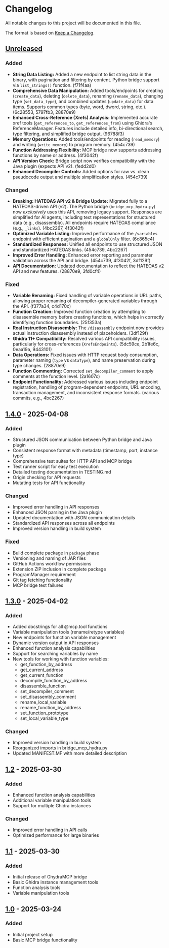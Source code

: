 # Changelog

All notable changes to this project will be documented in this file.

The format is based on [Keep a Changelog](https://keepachangelog.com/en/1.1.0/).

## [Unreleased]

### Added
- **String Data Listing:** Added a new endpoint to list string data in the binary, with pagination and filtering by content. Python bridge support via `list_strings()` function. (f71f4aa)
- **Comprehensive Data Manipulation:** Added tools/endpoints for creating (`create_data`), deleting (`delete_data`), renaming (`rename_data`), changing type (`set_data_type`), and combined updates (`update_data`) for data items. Supports common types (byte, word, dword, string, etc.). (6c28553, 5797fb3, 28870e9)
- **Enhanced Cross-Reference (Xrefs) Analysis:** Implemented accurate xref tools (`get_references_to`, `get_references_from`) using Ghidra's ReferenceManager. Features include detailed info, bi-directional search, type filtering, and simplified bridge output. (96788f3)
- **Memory Operations:** Added tools/endpoints for reading (`read_memory`) and writing (`write_memory`) to program memory. (454c739)
- **Function Addressing Flexibility:** MCP bridge now supports addressing functions by name or address. (4f3042f)
- **API Version Check:** Bridge script now verifies compatibility with the Java plugin (expects API v2). (fedd2d0)
- **Enhanced Decompiler Controls:** Added options for raw vs. clean pseudocode output and multiple simplification styles. (454c739)

### Changed
- **Breaking: HATEOAS API v2 & Bridge Update:** Migrated fully to a HATEOAS-driven API (v2). The Python bridge (`bridge_mcp_hydra.py`) now *exclusively* uses this API, removing legacy support. Responses are simplified for AI agents, including text representations for structured data (e.g., disassembly). All endpoints require HATEOAS compliance (e.g., `_links`). (4bc2267, 4f3042f)
- **Optimized Variable Listing:** Improved performance of the `/variables` endpoint with efficient pagination and a `globalOnly` filter. (6c865c4)
- **Standardized Responses:** Unified all endpoints to use structured JSON and standardized HATEOAS links. (454c739, 4bc2267)
- **Improved Error Handling:** Enhanced error reporting and parameter validation across the API and bridge. (454c739, 4f3042f, 3df129f)
- **API Documentation:** Updated documentation to reflect the HATEOAS v2 API and new features. (28870e9, 3fd0cf4)

### Fixed
- **Variable Renaming:** Fixed handling of variable operations in URL paths, allowing proper renaming of decompiler-generated variables through the API. (f377a34, c4d170c)
- **Function Creation:** Improved function creation by attempting to disassemble memory before creating functions, which helps in correctly identifying function boundaries. (25f353a)
- **Real Instruction Disassembly:** The `/disassembly` endpoint now provides actual instruction disassembly instead of placeholders. (3df129f)
- **Ghidra 11+ Compatibility:** Resolved various API compatibility issues, particularly for cross-references (`XrefsEndpoints`). (5dc59ce, 2b1fe6c, 0eaa19a, 9443101)
- **Data Operations:** Fixed issues with HTTP request body consumption, parameter naming (`type` vs `dataType`), and name preservation during type changes. (28870e9)
- **Function Commenting:** Corrected `set_decompiler_comment` to apply comments at the function level. (2a1607c)
- **Endpoint Functionality:** Addressed various issues including endpoint registration, handling of program-dependent endpoints, URL encoding, transaction management, and inconsistent response formats. (various commits, e.g., 4bc2267)

## [1.4.0] - 2025-04-08

### Added
- Structured JSON communication between Python bridge and Java plugin
- Consistent response format with metadata (timestamp, port, instance type)
- Comprehensive test suites for HTTP API and MCP bridge
- Test runner script for easy test execution
- Detailed testing documentation in TESTING.md
- Origin checking for API requests
- Mutating tests for API functionality

### Changed
- Improved error handling in API responses
- Enhanced JSON parsing in the Java plugin
- Updated documentation with JSON communication details
- Standardized API responses across all endpoints
- Improved version handling in build system

### Fixed
- Build complete package in `package` phase
- Versioning and naming of JAR files
- GitHub Actions workflow permissions
- Extension ZIP inclusion in complete package
- ProgramManager requirement
- Git tag fetching functionality
- MCP bridge test failures

## [1.3.0] - 2025-04-02

### Added
- Added docstrings for all @mcp.tool functions
- Variable manipulation tools (rename/retype variables)
- New endpoints for function variable management
- Dynamic version output in API responses
- Enhanced function analysis capabilities
- Support for searching variables by name
- New tools for working with function variables:
  - get_function_by_address
  - get_current_address
  - get_current_function
  - decompile_function_by_address
  - disassemble_function
  - set_decompiler_comment
  - set_disassembly_comment
  - rename_local_variable
  - rename_function_by_address
  - set_function_prototype
  - set_local_variable_type

### Changed
- Improved version handling in build system
- Reorganized imports in bridge_mcp_hydra.py
- Updated MANIFEST.MF with more detailed description

## [1.2] - 2025-03-30

### Added
- Enhanced function analysis capabilities
- Additional variable manipulation tools
- Support for multiple Ghidra instances

### Changed
- Improved error handling in API calls
- Optimized performance for large binaries

## [1.1] - 2025-03-30

### Added
- Initial release of GhydraMCP bridge
- Basic Ghidra instance management tools
- Function analysis tools 
- Variable manipulation tools

## [1.0] - 2025-03-24

### Added
- Initial project setup
- Basic MCP bridge functionality

[unreleased]: https://github.com/teal-bauer/GhydraMCP/compare/v1.4.0...HEAD
[1.4.0]: https://github.com/teal-bauer/GhydraMCP/compare/v1.3.0...v1.4.0
[1.3.0]: https://github.com/teal-bauer/GhydraMCP/compare/v1.2...v1.3.0
[1.2]: https://github.com/teal-bauer/GhydraMCP/compare/v1.1...v1.2
[1.1]: https://github.com/teal-bauer/GhydraMCP/compare/1.0...v1.1
[1.0]: https://github.com/teal-bauer/GhydraMCP/releases/tag/1.0
